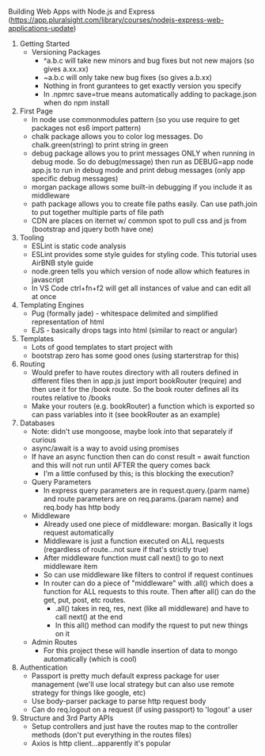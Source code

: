 Building Web Apps with Node.js and Express
(https://app.pluralsight.com/library/courses/nodejs-express-web-applications-update)

1. Getting Started
    * Versioning Packages
        * ^a.b.c will take new minors and bug fixes but not new majors (so gives a.xx.xx)
        * ~a.b.c will only take new bug fixes (so gives a.b.xx)
        * Nothing in front gurantees to get exactly version you specify
        * In .npmrc save=true means automatically adding to package.json when do npm install
2. First Page
    * In node use commonmodules pattern (so you use require to get packages not es6 import pattern)
    * chalk package allows you to color log messages. Do chalk.green(string) to print string in green
    * debug package allows you to print messages ONLY when running in debug mode. So do debug(message)
      then run as DEBUG=app node app.js to run in debug mode and print debug messages (only app specific debug messages)
    * morgan package allows some built-in debugging if you include it as middleware
    * path package allows you to create file paths easily. Can use path.join to put together multiple parts of file path
    * CDN are places on iternet w/ common spot to pull css and js from (bootstrap and jquery both have one)
3. Tooling
    * ESLint is static code analysis
    * ESLint provides some style guides for styling code. This tutorial uses AirBNB style guide
    * node.green tells you which version of node allow which features in javascript
    * In VS Code ctrl+fn+f2 will get all instances of value and can edit all at once
4. Templating Engines
    * Pug (formally jade) - whitespace delimited and simplified representation of html
    * EJS - basically drops tags into html (similar to react or angular)
5. Templates
    * Lots of good templates to start project with
    * bootstrap zero has some good ones (using starterstrap for this)
6. Routing
    * Would prefer to have routes directory with all routers defined in different files then in app.js just import bookRouter (require) and then use it for the /book route. So the book router defines all its routes relative to /books
    * Make your routers (e.g. bookRouter) a function which is exported so can pass variables into it (see bookRouter as an example)
7. Databases
    * Note: didn't use mongoose, maybe look into that separately if curious
    * async/await is a way to avoid using promises
    * If have an async function then can do const result = await function and this will not run until AFTER the query comes back
        * I'm a little confused by this; is this blocking the execution?
    * Query Parameters
        * In express query parameters are in request.query.{parm name} and route parameters are on req.params.{param name} and req.body has http body
    * Middleware
        * Already used one piece of middleware: morgan. Basically it logs request automatically
        * Middleware is just a function executed on ALL requests (regardless of route...not sure if that's strictly true)
        * After middleware function must call next() to go to next middleware item
        * So can use middleware like filters to control if request continues
        * In router can do a piece of "middleware" with .all() which does a function for ALL requests to this
          route. Then after all() can do the get, put, post, etc routes.
            * .all() takes in req, res, next (like all middleware) and have to call next() at the end
            * In this all() method can modify the rquest to put new things on it
    * Admin Routes
        * For this project these will handle insertion of data to mongo automatically (which is cool)
8. Authentication
    * Passport is pretty much default express package for user management (we'll use local strategy but can also use remote strategy for things like google, etc)
    * Use body-parser package to parse http request body
    * Can do req.logout on a request (if using passport) to 'logout' a user
9. Structure and 3rd Party APIs
    * Setup controllers and just have the routes map to the controller methods (don't put everything in the routes files)
    * Axios is http client...apparently it's popular